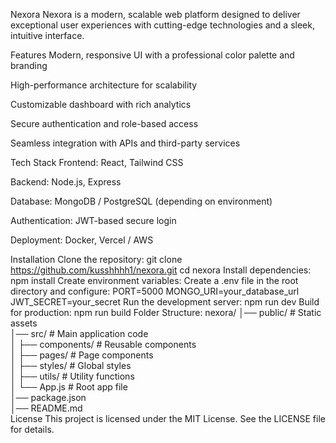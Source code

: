 Nexora
Nexora is a modern, scalable web platform designed to deliver exceptional user experiences with cutting-edge technologies and a sleek, intuitive interface.

Features
Modern, responsive UI with a professional color palette and branding

High-performance architecture for scalability

Customizable dashboard with rich analytics

Secure authentication and role-based access

Seamless integration with APIs and third-party services

Tech Stack
Frontend: React, Tailwind CSS

Backend: Node.js, Express

Database: MongoDB / PostgreSQL (depending on environment)

Authentication: JWT-based secure login

Deployment: Docker, Vercel / AWS

Installation
Clone the repository:
git clone https://github.com/kusshhhh1/nexora.git
cd nexora
Install dependencies:
npm install
Create environment variables:
Create a .env file in the root directory and configure:
PORT=5000
MONGO_URI=your_database_url
JWT_SECRET=your_secret
Run the development server:
npm run dev
Build for production:
npm run build
Folder Structure:
nexora/
│── public/           # Static assets  
│── src/              # Main application code  
│   ├── components/   # Reusable components  
│   ├── pages/        # Page components  
│   ├── styles/       # Global styles  
│   ├── utils/        # Utility functions  
│   └── App.js        # Root app file  
│── package.json  
│── README.md  
License
This project is licensed under the MIT License. See the LICENSE file for details.
